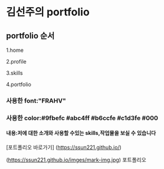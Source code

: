 # 김선주의 portfolio

## portfolio 순서
1.home

2.profile

3.skills

4.portfolio

### 사용한 font:"FRAHV"
### 사용한 color:#9fbefc #abc4ff #b6ccfe #c1d3fe #000

#### 내용:저에 대한 소개와 사용할 수있는 skills,작업물을 보실 수 있습니다


[포트폴리오 바로가기] (https://ssun221.github.io/)

(https://ssun221.github.io/imges/mark-img.jpg)
포트폴리오
